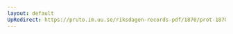 ```yaml
---
layout: default
UpRedirect: https://pruto.im.uu.se/riksdagen-records-pdf/1870/prot-1870--ak--124/prot-1870--ak--124_009.pdf
---
```

